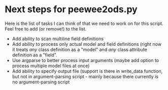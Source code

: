 # Next steps for peewee2ods.py

Here is the list of tasks I can think of that we need to work on for
this script. Feel free to add (or remove!) to the list.

  * Add ability to scan multiline field definitions
  * Add ability to process only actual model and field definitions
    (right now it treats *any* class definition as a "model" and *any*
    class attribute definition as a "field".
  * Use argparse to better process input arguments (maybe add option to
    process multiple model files at once)
  * Add ability to specify output file (support is there in write_data
    function, but not in argument-parsing script - mainly because there
    currently *is* no argument-parsing script
